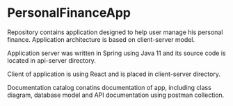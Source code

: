 # PersonalFinanceApp
Repository contains application designed to help user manage his personal finance. Application architecture is based on client-server model.

Application server was written in Spring using Java 11 and its source code is located in api-server directory.

Client of application is using React and is placed in client-server directory.

Documentation catalog conatins documentation of app, including class diagram, database model and API documentation using postman collection.
